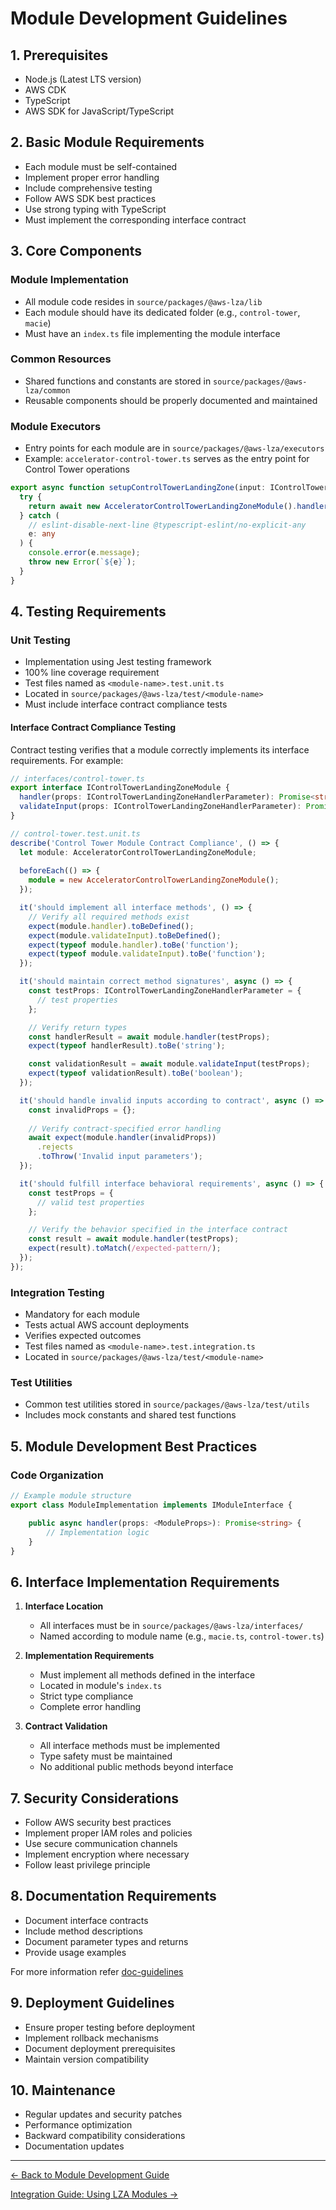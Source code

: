 # Module Development Guidelines

## 1. Prerequisites
- Node.js (Latest LTS version)
- AWS CDK
- TypeScript
- AWS SDK for JavaScript/TypeScript

## 2. Basic Module Requirements
- Each module must be self-contained
- Implement proper error handling
- Include comprehensive testing
- Follow AWS SDK best practices
- Use strong typing with TypeScript
- Must implement the corresponding interface contract

## 3. Core Components

### Module Implementation
- All module code resides in `source/packages/@aws-lza/lib`
- Each module should have its dedicated folder (e.g., `control-tower`, `macie`)
- Must have an `index.ts` file implementing the module interface

### Common Resources
- Shared functions and constants are stored in `source/packages/@aws-lza/common`
- Reusable components should be properly documented and maintained

### Module Executors
- Entry points for each module are in `source/packages/@aws-lza/executors`
- Example: `accelerator-control-tower.ts` serves as the entry point for Control Tower operations

```typescript
export async function setupControlTowerLandingZone(input: IControlTowerLandingZoneHandlerParameter): Promise<string> {
  try {
    return await new AcceleratorControlTowerLandingZoneModule().handler(input);
  } catch (
    // eslint-disable-next-line @typescript-eslint/no-explicit-any
    e: any
  ) {
    console.error(e.message);
    throw new Error(`${e}`);
  }
}
```

## 4. Testing Requirements

### Unit Testing
- Implementation using Jest testing framework
- 100% line coverage requirement
- Test files named as `<module-name>.test.unit.ts`
- Located in `source/packages/@aws-lza/test/<module-name>`
- Must include interface contract compliance tests

#### Interface Contract Compliance Testing
Contract testing verifies that a module correctly implements its interface requirements. For example:

```typescript
// interfaces/control-tower.ts
export interface IControlTowerLandingZoneModule {
  handler(props: IControlTowerLandingZoneHandlerParameter): Promise<string>;
  validateInput(props: IControlTowerLandingZoneHandlerParameter): Promise<boolean>;
}

// control-tower.test.unit.ts
describe('Control Tower Module Contract Compliance', () => {
  let module: AcceleratorControlTowerLandingZoneModule;
  
  beforeEach(() => {
    module = new AcceleratorControlTowerLandingZoneModule();
  });

  it('should implement all interface methods', () => {
    // Verify all required methods exist
    expect(module.handler).toBeDefined();
    expect(module.validateInput).toBeDefined();
    expect(typeof module.handler).toBe('function');
    expect(typeof module.validateInput).toBe('function');
  });

  it('should maintain correct method signatures', async () => {
    const testProps: IControlTowerLandingZoneHandlerParameter = {
      // test properties
    };

    // Verify return types
    const handlerResult = await module.handler(testProps);
    expect(typeof handlerResult).toBe('string');

    const validationResult = await module.validateInput(testProps);
    expect(typeof validationResult).toBe('boolean');
  });

  it('should handle invalid inputs according to contract', async () => {
    const invalidProps = {};
    
    // Verify contract-specified error handling
    await expect(module.handler(invalidProps))
      .rejects
      .toThrow('Invalid input parameters');
  });

  it('should fulfill interface behavioral requirements', async () => {
    const testProps = {
      // valid test properties
    };

    // Verify the behavior specified in the interface contract
    const result = await module.handler(testProps);
    expect(result).toMatch(/expected-pattern/);
  });
});
```

### Integration Testing
- Mandatory for each module
- Tests actual AWS account deployments
- Verifies expected outcomes
- Test files named as `<module-name>.test.integration.ts`
- Located in `source/packages/@aws-lza/test/<module-name>`

### Test Utilities
- Common test utilities stored in `source/packages/@aws-lza/test/utils`
- Includes mock constants and shared test functions

## 5. Module Development Best Practices

### Code Organization
```typescript
// Example module structure
export class ModuleImplementation implements IModuleInterface {

    public async handler(props: <ModuleProps>): Promise<string> {
        // Implementation logic
    }
}
```

## 6. Interface Implementation Requirements

1. **Interface Location**
      - All interfaces must be in `source/packages/@aws-lza/interfaces/`
      - Named according to module name (e.g., `macie.ts`, `control-tower.ts`)

2. **Implementation Requirements**
      - Must implement all methods defined in the interface
      - Located in module's `index.ts`
      - Strict type compliance
      - Complete error handling

3. **Contract Validation**
      - All interface methods must be implemented
      - Type safety must be maintained
      - No additional public methods beyond interface

## 7. Security Considerations
- Follow AWS security best practices
- Implement proper IAM roles and policies
- Use secure communication channels
- Implement encryption where necessary
- Follow least privilege principle

## 8. Documentation Requirements
- Document interface contracts
- Include method descriptions
- Document parameter types and returns
- Provide usage examples

For more information refer [doc-guidelines](./doc-guidelines.md)


## 9. Deployment Guidelines
- Ensure proper testing before deployment
- Implement rollback mechanisms
- Document deployment prerequisites
- Maintain version compatibility

## 10. Maintenance
- Regular updates and security patches
- Performance optimization
- Backward compatibility considerations
- Documentation updates

---

[← Back to Module Development Guide](./index.md)

[Integration Guide: Using LZA Modules →](./integration-guide.md)